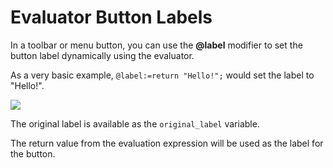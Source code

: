 # Evaluator Button Labels

In a toolbar or menu button, you can use the **@label** modifier to set the button label dynamically using the evaluator.

As a very basic example, `@label:=return "Hello!";` would set the label to "Hello!".

![](page>standard_variables&nodate&nouser&nofooter)

The original label is available as the `original_label` variable.

The return value from the evaluation expression will be used as the label for the button.

